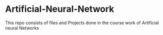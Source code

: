 # Artificial-Neural-Network
This repo consists of files and Projects done in the course work of Artificial neural Networks 
